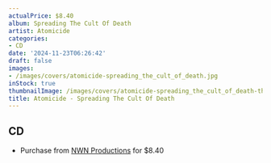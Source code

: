```yaml
---
actualPrice: $8.40
album: Spreading The Cult Of Death
artist: Atomicide
categories:
- CD
date: '2024-11-23T06:26:42'
draft: false
images:
- /images/covers/atomicide-spreading_the_cult_of_death.jpg
inStock: true
thumbnailImage: /images/covers/atomicide-spreading_the_cult_of_death-thumb.jpg
title: Atomicide - Spreading The Cult Of Death
---
```


## CD
* Purchase from [NWN Productions](http://shop.nwnprod.com/index.php?route=product/product&path=93&product_id=51354&sort=pd.name&order=ASC) for $8.40
